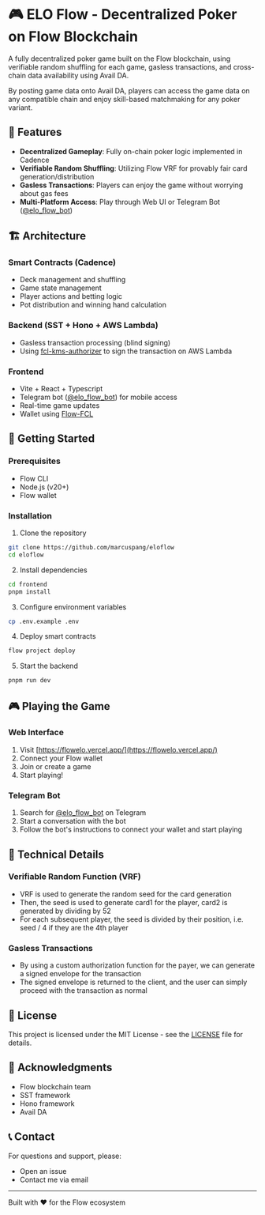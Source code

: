 # 🎮 ELO Flow - Decentralized Poker on Flow Blockchain

A fully decentralized poker game built on the Flow blockchain, using verifiable random shuffling for each game, gasless transactions, and cross-chain data availability using Avail DA.

By posting game data onto Avail DA, players can access the game data on any compatible chain and enjoy skill-based matchmaking for any poker variant.

## 🌟 Features

- **Decentralized Gameplay**: Fully on-chain poker logic implemented in Cadence
- **Verifiable Random Shuffling**: Utilizing Flow VRF for provably fair card generation/distribution
- **Gasless Transactions**: Players can enjoy the game without worrying about gas fees
- **Multi-Platform Access**: Play through Web UI or Telegram Bot ([@elo_flow_bot](https://t.me/elo_flow_bot))

## 🏗 Architecture

### Smart Contracts (Cadence)
- Deck management and shuffling
- Game state management
- Player actions and betting logic
- Pot distribution and winning hand calculation

### Backend (SST + Hono + AWS Lambda)
- Gasless transaction processing (blind signing)
- Using [fcl-kms-authorizer](https://github.com/doublejumptokyo/fcl-kms-authorizer) to sign the transaction on AWS Lambda

### Frontend
- Vite + React + Typescript
- Telegram bot ([@elo_flow_bot](https://t.me/elo_flow_bot)) for mobile access
- Real-time game updates
- Wallet using [Flow-FCL](https://github.com/onflow/fcl-js)

## 🚀 Getting Started

### Prerequisites
- Flow CLI
- Node.js (v20+)
- Flow wallet

### Installation

1. Clone the repository

```bash
git clone https://github.com/marcuspang/eloflow
cd eloflow
```

2. Install dependencies

```bash
cd frontend
pnpm install
```

3. Configure environment variables

```bash
cp .env.example .env
```

4. Deploy smart contracts

```bash
flow project deploy
```

5. Start the backend

```bash
pnpm run dev
```

## 🎮 Playing the Game

### Web Interface
1. Visit [https://flowelo.vercel.app/](https://flowelo.vercel.app/)
2. Connect your Flow wallet
3. Join or create a game
4. Start playing!

### Telegram Bot
1. Search for [@elo_flow_bot](https://t.me/elo_flow_bot) on Telegram
2. Start a conversation with the bot
3. Follow the bot's instructions to connect your wallet and start playing

## 🔧 Technical Details

### Verifiable Random Function (VRF)
- VRF is used to generate the random seed for the card generation
- Then, the seed is used to generate card1 for the player, card2 is generated by dividing by 52
- For each subsequent player, the seed is divided by their position, i.e. seed / 4 if they are the 4th player

### Gasless Transactions
- By using a custom authorization function for the payer, we can generate a signed envelope for the transaction
- The signed envelope is returned to the client, and the user can simply proceed with the transaction as normal

## 📄 License

This project is licensed under the MIT License - see the [LICENSE](LICENSE) file for details.

## 🙏 Acknowledgments

- Flow blockchain team
- SST framework
- Hono framework
- Avail DA

## 📞 Contact

For questions and support, please:
- Open an issue
- Contact me via email

---
Built with ❤️ for the Flow ecosystem
